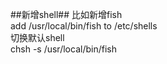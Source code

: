 ##新增shell##
比如新增fish  
add /usr/local/bin/fish to /etc/shells  
切换默认shell  
chsh -s /usr/local/bin/fish  

